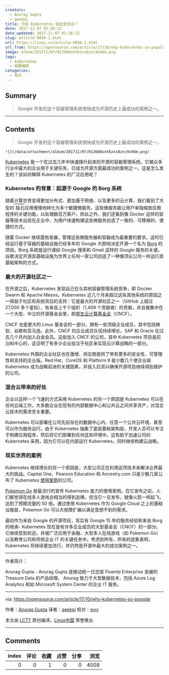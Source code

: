 ```yaml
---
creators:
  - Anurag Gupta
  - geekpi
title: 为何 Kubernetes 如此受欢迎？
date: 2017-11-07 01:36:12
date_updated: 2017-11-07 01:36:12
slug: article-9036-1.html
url: https://linux.cn/article-9036-1.html
url_from: https://opensource.com/article/17/10/why-kubernetes-so-popular
image: album/201711/07/013606ont6zxs8znc9x94m.png
tags:
  - kubernetes
  - 容器编排
categories:
  - 观点
---
```


## Summary

> Google 开发的这个容器管理系统很快成为开源历史上最成功的案例之一。

***

<!-- more -->

## Contents

> 
> Google 开发的这个容器管理系统很快成为开源历史上最成功的案例之一。
> 
> 
> 

`![](/data/attachment/album/201711/07/013606ont6zxs8znc9x94m.png)`

[Kubernetes](https://kubernetes.io/) 是一个在过去几年中快速蹿升起来的开源的容器管理系统。它被众多行业中最大的企业用于关键任务，已成为开源方面最成功的案例之一。这是怎么发生的？该如何解释 Kubernetes 的广泛应用呢？

### Kubernetes 的背景：起源于 Google 的 Borg 系统

随着计算世界变得更加分布式、更加基于网络、以及更多的云计算，我们看到了大型的<ruby> 独石 <rt>  monolithic </rt></ruby>应用慢慢地转化为多个敏捷微服务。这些微服务能让用户单独缩放应用程序的关键功能，以处理数百万客户。除此之外，我们还看到像 Docker 这样的容器等技术出现在企业中，为用户快速构建这些微服务创造了一致的、可移植的、便捷的方式。

随着 Docker 继续蓬勃发展，管理这些微服务器和容器成为最重要的要求。这时已经运行基于容器的基础设施已经多年的 Google 大胆地决定开源一个名为 [Borg](http://queue.acm.org/detail.cfm?id=2898444) 的项目。Borg 系统是运行诸如 Google 搜索和 Gmail 这样的 Google 服务的关键。谷歌决定开源其基础设施为世界上任何一家公司创造了一种像顶尖公司一样运行其基础架构的方式。

### 最大的开源社区之一

在开源之后，Kubernetes 发现自己在与其他容器管理系统竞争，即 Docker Swarm 和 Apache Mesos。Kubernetes 近几个月来超过这些其他系统的原因之一得益于社区和系统背后的支持：它是最大的开源社区之一（GitHub 上超过 27,000 多个星标），有来自上千个组织（1,409 个贡献者）的贡献，并且被集中在一个大型、中立的开源基金会里，即[原生云计算基金会](https://www.cncf.io/)（CNCF）。

CNCF 也是更大的 Linux 基金会的一部分，拥有一些顶级企业成员，其中包括微软、谷歌和亚马逊。此外，CNCF 的企业成员队伍持续增长，SAP 和 Oracle 在过去几个月内加入白金会员。这些加入 CNCF 的公司，其中 Kubernetes 项目是前沿和中心的，这证明了有多少企业投注于社区来实现云计算战略的一部分。

Kubernetes 外围的企业社区也在激增，供应商提供了带有更多的安全性、可管理性和支持的企业版。Red Hat、CoreOS 和 Platform 9 是少数几个使企业级 Kubernetes 成为战略前进的关键因素，并投入巨资以确保开源项目继续得到维护的公司。

### 混合云带来的好处

企业以这样一个飞速的方式采用 Kubernetes 的另一个原因是 Kubernetes 可以在任何云端工作。大多数企业在现有的内部数据中心和公共云之间共享资产，对混合云技术的需求至关重要。

Kubernetes 可以部署在公司先前存在的数据中心内、任意一个公共云环境、甚至可以作为服务运行。由于 Kubernetes 抽象了底层基础架构层，开发人员可以专注于构建应用程序，然后将它们部署到任何这些环境中。这有助于加速公司的 Kubernetes 采用，因为它可以在内部运行 Kubernetes，同时继续构建云战略。

### 现实世界的案例

Kubernetes 继续增长的另一个原因是，大型公司正在利用这项技术来解决业界最大的挑战。Capital One、Pearson Education 和 Ancestry.com 只是少数几家公布了 Kubernetes [使用案例](https://kubernetes.io/case-studies/)的公司。

[Pokemon Go](https://cloudplatform.googleblog.com/2016/09/bringing-Pokemon-GO-to-life-on-Google-Cloud.html) 是最流行的宣传 Kubernetes 能力的使用案例。在它发布之前，人们都觉得在线多人游戏会相当的得到追捧。但当它一旦发布，就像火箭一样起飞，达到了预期流量的 50 倍。通过使用 Kubernetes 作为 Google Cloud 之上的基础设施层，Pokemon Go 可以大规模扩展以满足意想不到的需求。

最初作为来自 Google 的开源项目，背后有 Google 15 年的服务经验和来自 Borg 的继承- Kubernetes 现在是有许多企业成员的大型基金会（CNCF）的一部分。它继续受到欢迎，并被广泛应用于金融、大型多人在线游戏（如 Pokemon Go）以及教育公司和传统企业 IT 的关键任务中。考虑到所有，所有的迹象表明，Kubernetes 将继续更加流行，并仍然是开源中最大的成功案例之一。

---

作者简介：

Anurag Gupta - Anurag Gupta 是推动统一日志层 Fluentd Enterprise 发展的 Treasure Data 的产品经理。 Anurag 致力于大型数据技术，包括 Azure Log Analytics 和如 Microsoft System Center 的企业 IT 服务。

---

via: <https://opensource.com/article/17/10/why-kubernetes-so-popular>

作者：[Anurag Gupta](https://opensource.com/users/anuraggupta) 译者：[geekpi](https://github.com/geekpi) 校对：[wxy](https://github.com/wxy)

本文由 [LCTT](https://github.com/LCTT/TranslateProject) 原创编译，[Linux中国](https://linux.cn/) 荣誉推出

***

## Comments


|   index |   评论 |   收藏 |   点赞 |   分享 |   浏览 |
|--------:|-------:|-------:|-------:|-------:|-------:|
|       0 |      0 |      1 |      0 |      0 |   4008 |
